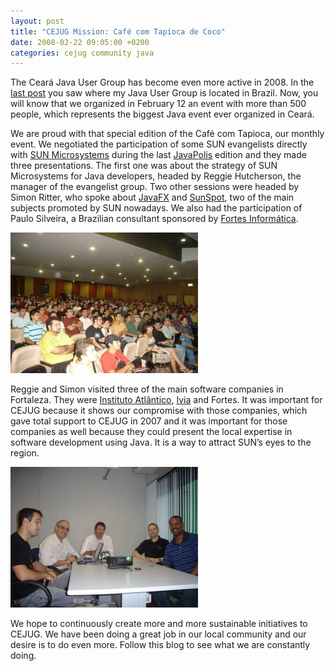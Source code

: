 ```yaml
---
layout: post
title: "CEJUG Mission: Café com Tapioca de Coco"
date: 2008-02-22 09:05:00 +0200
categories: cejug community java
---
```


The Ceará Java User Group has become even more active in 2008. In the <a href="http://planexstrategy.blogspot.com/2007/12/where-is-cejug.html">last post</a> you saw where my Java User Group is located in Brazil. Now, you will know that we organized in February 12 an event with more than 500 people, which represents the biggest Java event ever organized in Ceará.

We are proud with that special edition of the Café com Tapioca, our monthly event. We negotiated the participation of some SUN evangelists directly with <a href="http://www.sun.com/">SUN Microsystems</a> during the last <a href="http://www.javapolis.com/">JavaPolis</a> edition and they made three presentations. The first one was about the strategy of SUN Microsystems for Java developers, headed by Reggie Hutcherson, the manager of the evangelist group. Two other sessions were headed by Simon Ritter, who spoke about <a href="http://www.sun.com/software/javafx/index.jsp">JavaFX</a> and <a href="http://www.sunspotworld.com/">SunSpot</a>, two of the main subjects promoted by SUN nowadays. We also had the participation of Paulo Silveira, a Brazilian consultant sponsored by <a href="http://www.fortesinformatica.com.br/">Fortes Informática</a>.

<a href="http://69.89.31.239/~hildeber/wp-content/uploads/2008/02/DSC01733.jpg">![DSC01733-300x225.jpg](/images/posts/DSC01733-300x225.jpg)</a>

Reggie and Simon visited three of the main software companies in Fortaleza. They were <a href="http://www.atlantico.com.br/">Instituto Atlântico</a>, <a href="http://www.ivia.com.br/">Ivia</a> and Fortes. It was important for CEJUG because it shows our compromise with those companies, which gave total support to CEJUG in 2007 and it was important for those companies as well because they could present the local expertise in software development using Java. It is a way to attract SUN’s eyes to the region.

<a href="http://69.89.31.239/~hildeber/wp-content/uploads/2008/02/DSC01670.jpg">![DSC01670-300x225.jpg](/images/posts/DSC01670-300x225.jpg)</a>

We hope to continuously create more and more sustainable initiatives to CEJUG. We have been doing a great job in our local community and our desire is to do even more. Follow this blog to see what we are constantly doing.

